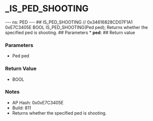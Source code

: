 # _IS_PED_SHOOTING

--- ns: PED --- ## IS_PED_SHOOTING  // 0x34616828CD07F1A1 0xE7C3405E BOOL IS_PED_SHOOTING(Ped ped);  Returns whether the specified ped is shooting.  ## Parameters * **ped**:  ## Return value

### Parameters
* Ped ped

### Return Value
* BOOL

### Notes
* AP Hash: 0x0xE7C3405E
* Build: 811
* Returns whether the specified ped is shooting.

